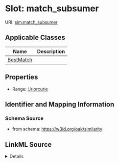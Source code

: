 # Slot: match_subsumer

URI: [sim:match_subsumer](https://w3id.org/linkml/similarity/match_subsumer)



<!-- no inheritance hierarchy -->




## Applicable Classes

| Name | Description |
| --- | --- |
[BestMatch](BestMatch.md) | 






## Properties

* Range: [Uriorcurie](Uriorcurie.md)







## Identifier and Mapping Information







### Schema Source


* from schema: https://w3id.org/oak/similarity




## LinkML Source

<details>
```yaml
name: match_subsumer
from_schema: https://w3id.org/oak/similarity
rank: 1000
alias: match_subsumer
owner: BestMatch
domain_of:
- BestMatch
range: uriorcurie

```
</details>